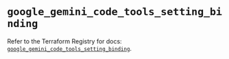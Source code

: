 # `google_gemini_code_tools_setting_binding`

Refer to the Terraform Registry for docs: [`google_gemini_code_tools_setting_binding`](https://registry.terraform.io/providers/hashicorp/google/6.36.1/docs/resources/gemini_code_tools_setting_binding).
